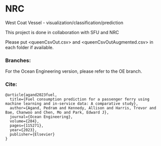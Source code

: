 # NRC
West Coat Vessel - visualization/classification/prediction


This project is done in collaboration with SFU and NRC

Please put <queenCsvOut.csv> and <queenCsvOutAugmented.csv> in each folder if available. 


### Branches:
For the Ocean Engineering version, please refer to the OE branch.

### Cite:

```
@article{agand2023fuel,
  title={Fuel consumption prediction for a passenger ferry using machine learning and in-service data: A comparative study},
  author={Agand, Pedram and Kennedy, Allison and Harris, Trevor and Bae, Chanwoo and Chen, Mo and Park, Edward J},
  journal={Ocean Engineering},
  volume={284},
  pages={115271},
  year={2023},
  publisher={Elsevier}
}
```


